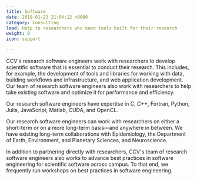 ```yaml
---
title: Software
date: 2019-01-23 21:04:12 +0000
category: Consulting
lead: Help to researchers who need tools built for their research
weight: 0
icon: support

---
```

CCV's research software engineers work with researchers to develop scientific software that is essential to conduct their research. This includes, for example, the development of tools and libraries for working with data, building workflows and infrastructure, and web application development. Our team of research software engineers also work with researchers to help take existing software and optimize it for performance and efficiency.

Our research software engineers have expertise in C, C++, Fortran, Python, Julia, JavaScript, Matlab, CUDA, and OpenCL.

Our research software engineers can work with researchers on either a short-term or on a more long-term basis—and anywhere in between. We have existing long-term collaborations with Epidemiology, the Department of Earth, Environment, and Planetary Sciences, and Neuroscience.

In addition to partnering directly with researchers, CCV's team of research software engineers also works to advance best practices in software engineering for scientific software across campus. To that end, we frequently run workshops on best practices in software engineering.